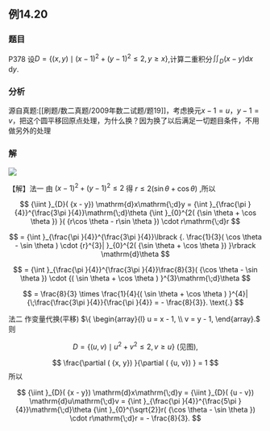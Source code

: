 ## 例14.20
### 题目
P378 设$D = \{ {( {x, y}) \mid {( x - 1) }^{2} + {( y - 1) }^{2} \leq 2, y \geq x}\}$,计算二重积分${\iint }_{D}( {x - y}) \mathrm{d}x\mathrm{\;d}y$.
### 分析
源自真题:[[刷题/数二真题/2009年数二试题/题19]]，考虑换元$x-1=u$，$y-1=v$，把这个圆平移回原点处理，为什么换？因为换了以后满足一切题目条件，不用做另外的处理
### 解
![](https://img.hwenyi.live/202410271751653.webp)

【解】法一 由 ${( x - 1) }^{2} + {( y - 1) }^{2} \leq 2$ 得 $r \leq 2( {\sin \theta + \cos \theta })$ ,所以

$$
{\iint }_{D}( {x - y}) \mathrm{d}x\mathrm{\;d}y = {\int }_{\frac{\pi }{4}}^{\frac{3\pi }{4}}\mathrm{\;d}\theta {\int }_{0}^{2( {\sin \theta + \cos \theta }) }( {r\cos \theta - r\sin \theta }) \cdot r\mathrm{\;d}r
$$

$$
= {\int }_{\frac{\pi }{4}}^{\frac{3\pi }{4}}\lbrack {. \frac{1}{3}( \cos \theta - \sin \theta ) \cdot {r}^{3}| }_{0}^{2( {\sin \theta + \cos \theta }) }\rbrack \mathrm{d}\theta
$$

$$
= {\int }_{\frac{\pi }{4}}^{\frac{3\pi }{4}}\frac{8}{3}( {\cos \theta - \sin \theta }) \cdot {( \sin \theta + \cos \theta ) }^{3}\mathrm{\;d}\theta
$$

$$
= \frac{8}{3} \times \frac{1}{4}{( \sin \theta + \cos \theta ) }^{4}| {\;\frac{\frac{3\pi }{4}}{\frac{\pi }{4}} = - \frac{8}{3}}. \text{.}
$$

法二 作变量代换(平移) $\{ \begin{array}{l} u = x - 1, \\ v = y - 1, \end{array}.$ 则

$$
D = \{ {( {u, v}) \mid {u}^{2} + {v}^{2} \leq 2, v \geq u}\} \text{ (见图),}
$$

$$
\frac{\partial ( {x, y}) }{\partial ( {u, v}) } = 1
$$
所以

$$
{\iint }_{D}( {x - y}) \mathrm{d}x\mathrm{\;d}y = {\iint }_{D}( {u - v}) \mathrm{d}u\mathrm{\;d}v = {\int }_{\frac{\pi }{4}}^{\frac{5\pi }{4}}\mathrm{\;d}\theta {\int }_{0}^{\sqrt{2}}r( {\cos \theta - \sin \theta }) \cdot r\mathrm{\;d}r = - \frac{8}{3}.
$$


